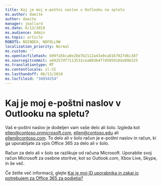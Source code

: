 ```yaml
---
title: Kaj je moj e-poštni naslov v Outlooku na spletu
ms.author: daeite
author: daeite
manager: joallard
ms.date: 6/13/2019
ms.audience: Admin
ms.topic: article
ROBOTS: NOINDEX, NOFOLLOW
localization_priority: Normal
ms.custom: ''
ms.openlocfilehash: b99fa5bca0e2bb7b2112a43a9ca8167027d6c387
ms.sourcegitcommit: ad4257df7113531cea883b477d505918da99b325
ms.translationtype: MT
ms.contentlocale: sl-SI
ms.lasthandoff: 06/13/2019
ms.locfileid: "34934254"
---
```

# <a name="what-is-my-email-address-in-outlook-on-the-web"></a>Kaj je moj e-poštni naslov v Outlooku na spletu?

Vaš e-poštni naslov je dodeljen vam vaše delo ali šolo. Izgleda kot ellen@contoso.onmicrosoft.com, ellen@contoso.edu ali ellen@contoso.com. To delo ali v šolo račun je e-poštni naslov in račun, ki ga uporabljate za vpis Office 365 za delo ali v šolo.

Račun za delo ali v šolo se razlikuje od računa Microsoft. Uporabite svoj račun Microsoft za osebne storitve, kot so Outlook.com, Xbox Live, Skype, in še več.

Če želite več informacij, glejte [Kaj je moj ID uporabnika in zakaj jo potrebujem za Office 365 za podjetja?](https://support.office.com/article/37da662b-5da6-4b56-a091-2731b2ecc8b4)